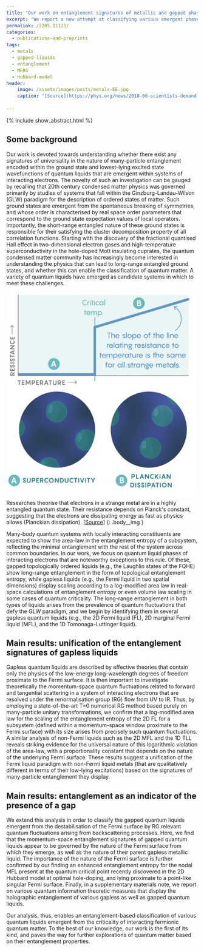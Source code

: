```yaml
---
title: "Our work on entanglement signatures of metallic and gapped phases is now available on the arxiv."
excerpt: "We report a new attempt at classifying various emergent phases of matter (metallic as well as topologically ordered), in terms of entanglement measures."
permalink: /2205.11123/
categories:
  - publications-and-preprints
tags:
  - metals
  - gapped-liquids
  - entanglement
  - MERG
  - Hubbard-model
header:
    image: /assets/images/posts/metals-EE.jpg
    caption: "[Source](https://phys.org/news/2018-06-scientists-demand-entanglement-link.html)"

---
```


{% include show_abstract.html %}

## Some background

Our work is devoted towards understanding whether there exist any signatures of universality in the nature of many-particle entanglement encoded within the ground state and lowest-lying excited state wavefunctions of quantum liquids that are emergent within systems of interacting electrons. The novelty of such an investigation can be gauged by recalling that 20th century condensed matter physics was governed primarily by studies of systems that fall within the Ginzburg-Landau-Wilson (GLW) paradigm for the description of ordered states of matter. Such ground states are emergent from the spontaneous breaking of symmetries, and whose order is characterised by real space order parameters that correspond to the ground state expectation values of local operators. Importantly, the short-range entangled nature of these ground states is responsible for their satisfying the cluster decomposition property of all correlation functions. Starting with the discovery of the fractional quantised Hall effect in two-dimensional electron gases and high-temperature superconductivity in the hole-doped Mott insulating cuprates, the quantum condensed matter community has increasingly become interested in understanding the physics that can lead to long-range entangled ground states, and whether this can enable the classification of quantum matter. A variety of quantum liquids have emerged as candidate systems in which to meet these challenges. 

![](/assets/images/metals_EE/strangemetal.gif)
Researches theorise that electrons in a strange metal are in a highly entangled quantum state. Their resistance depends on Planck's constant, suggesting that the electrons are dissipating energy as fast as physics allows (Planckian dissipation). [[Source]](https://www.quantamagazine.org/universal-quantum-phenomenon-found-in-superconductors-20181119/)
{: .body__img }

Many-body quantum systems with locally interacting constituents are expected to show the area-law in the entanglement entropy of a subsystem, reflecting the minimal entanglement with the rest of the system across common boundaries. In our work, we focus on quantum liquid phases of interacting electrons that are noteworthy exceptions to this rule. Of these, gapped topologically ordered liquids (e.g., the Laughlin states of the FQHE) show long-range entanglement in the form of topological entanglement entropy, while gapless liquids (e.g., the Fermi liquid in two spatial dimensions) display scaling according to a log-modified area law in real-space calculations of entanglement entropy or even volume law scaling in some cases of quantum criticality. The long-range entanglement in both types of liquids arises from the prevalence of quantum fluctuations that defy the GLW paradigm, and we begin by identifying them in several gapless quantum liquids (e.g., the 2D Fermi liquid (FL), 2D marginal Fermi liquid (MFL), and the 1D Tomonaga-Luttinger liquid). 

## Main results: unification of the entanglement signatures of gapless liquids

Gapless quantum liquids are described by effective theories that contain only the physics of the low-energy long-wavelength degrees of freedom proximate to the Fermi surface. It is then important to investigate theoretically the momentum-space quantum fluctuations related to forward and tangential scattering in a system of interacting electrons that are resolved under the renormalisation group (RG) flow from UV to IR. Thus, by employing a state-of-the-art T=0 numerical RG method based purely on many-particle unitary transformations, we confirm that a log-modified area law for the scaling of the entanglement entropy of the 2D FL for a subsystem (defined within a momentum-space window proximate to the Fermi surface) with its size arises from precisely such quantum fluctuations. A similar analysis of non-Fermi liquids such as the 2D MFL and the 1D TLL reveals striking evidence for the universal nature of this logarithmic violation of the area-law, with a proportionality constant that depends on the nature of the underlying Fermi surface. These results suggest a unification of the Fermi liquid paradigm with non-Fermi liquid metals (that are qualitatively different in terms of their low-lying excitations) based on the signatures of many-particle entanglement they display. 

## Main results: entanglement as an indicator of the presence of a gap

We extend this analysis in order to classify the gapped quantum liquids emergent from the destabilisation of the Fermi surface by RG relevant quantum fluctuations arising from backscattering processes. Here, we find that the momentum-space entanglement signatures of gapped quantum liquids appear to be governed by the nature of the Fermi surface from which they emerge, as well as the nature of their parent gapless metallic liquid. The importance of the nature of the Fermi surface is further confirmed by our finding an enhanced entanglement entropy for the nodal MFL present at the quantum critical point recently discovered in the 2D Hubbard model at optimal hole-doping, and lying proximate to a point-like singular Fermi surface. Finally, in a supplementary materials note, we report on various quantum information theoretic measures that display the holographic entanglement of various gapless as well as gapped quantum liquids. 

Our analysis, thus, enables an entanglement-based classification of various quantum liquids emergent from the criticality of interacting fermionic quantum matter. To the best of our knowledge, our work is the first of its kind, and paves the way for further explorations of quantum matter based on their entanglement properties.
